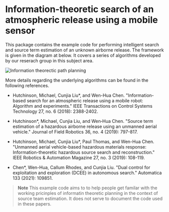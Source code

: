 # Information-theoretic search of an atmospheric release using a mobile sensor

This package contains the example code for performing intelligent search and source term estimation of an unknown airborne release. The framework is given in the diagram at below. It covers a series of algorithms developed by our reserach group in this subject area. 

![Information theorectic path planning](https://github.com/lcj-1234/lcj-1234.github.io/blob/master/images/IPP_diagram.png)

More details regarding the underlying algorithms can be found in the following references.
* Hutchinson, Michael, Cunjia Liu*, and Wen-Hua Chen. "Information-based search for an atmospheric release using a mobile robot: Algorithm and experiments." IEEE Transactions on Control Systems Technology 27, no. 6 (2018): 2388-2402.

* Hutchinson*, Michael, Cunjia Liu, and Wen‐Hua Chen. "Source term estimation of a hazardous airborne release using an unmanned aerial vehicle." Journal of Field Robotics 36, no. 4 (2019): 797-817.

* Hutchinson, Michael, Cunjia Liu*, Paul Thomas, and Wen-Hua Chen. "Unmanned aerial vehicle-based hazardous materials response: Information-theoretic hazardous source search and reconstruction." IEEE Robotics & Automation Magazine 27, no. 3 (2019): 108-119.

* Chen*, Wen-Hua, Callum Rhodes, and Cunjia Liu. "Dual control for exploitation and exploration (DCEE) in autonomous search." Automatica 133 (2021): 109851.
 
> **Note**
> This example code aims to to help people get familar with the working pricinples of informatin theoretic planning in the context of source team estimation. It  does not serve to document the code used in these papers.   
